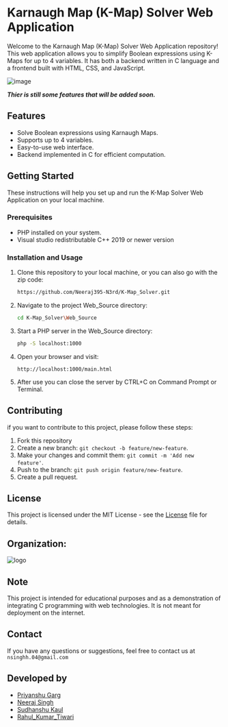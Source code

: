 # Karnaugh Map (K-Map) Solver Web Application

Welcome to the Karnaugh Map (K-Map) Solver Web Application repository! This web application allows you to simplify Boolean expressions using K-Maps for up to 4 variables. It has both a backend written in C language and a frontend built with HTML, CSS, and JavaScript.

![image](https://github.com/Neeraj395-N3rd/K-Map_Solver/assets/141737975/15ce3e0c-9289-4774-ab6b-dadde282c2dc)

***Thier is still some features that will be added soon.***

## Features

- Solve Boolean expressions using Karnaugh Maps.
- Supports up to 4 variables.
- Easy-to-use web interface.
- Backend implemented in C for efficient computation.

## Getting Started

These instructions will help you set up and run the K-Map Solver Web Application on your local machine.

### Prerequisites

- PHP installed on your system.
- Visual studio redistributable C++ 2019 or newer version

### Installation and Usage

1. Clone this repository to your local machine, or you can also go with the zip code:

   ```bash
   https://github.com/Neeraj395-N3rd/K-Map_Solver.git

2. Navigate to the project Web_Source directory:

   ```bash
   cd K-Map_Solver\Web_Source

3. Start a PHP server in the Web_Source directory:

   ```bash
   php -S localhost:1000

4. Open your browser and visit:

   ```Link
   http://localhost:1000/main.html

5. After use you can close the server by CTRL+C on Command Prompt or Terminal.

## Contributing
if you want to contribute to this project, please follow these steps:
1. Fork this repository
2. Create a new branch: `git checkout -b feature/new-feature`.
3. Make your changes and commit them: `git commit -m 'Add new feature'`.
4. Push to the branch: `git push origin feature/new-feature`.
5. Create a pull request.

## License
This project is licensed under the MIT License - see the [License](LICENSE) file for details. 

## Organization:

![logo](https://github.com/Neeraj395-N3rd/K-Map_Solver/assets/141737975/07fe5d08-8d23-4a6f-b225-40375c78d0f5)

## Note
This project is intended for educational purposes and as a demonstration of integrating C programming with web technologies. It is not meant for deployment on the internet.

## Contact
If you have any questions or suggestions, feel free to contact us at `nsinghh.04@gmail.com`

## Developed by
* [Priyanshu Garg](https://github.com/priyanshugarg00 "Priyanshu Garg")
* [Neeraj Singh](https://github.com/Neeraj395-N3rd "Neeraj Singh")
* [Sudhanshu Kaul](https://github.com/Sudhanshukaul123 "Sudhanshu Kaul")
* [Rahul_Kumar_Tiwari](https://github.com/rahul07tiwari "Rahul Tiwari")

